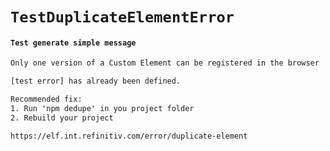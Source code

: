 # `TestDuplicateElementError`

#### `Test generate simple message`

```html
Only one version of a Custom Element can be registered in the browser

[test error] has already been defined.

Recommended fix:
1. Run 'npm dedupe' in you project folder
2. Rebuild your project

https://elf.int.refinitiv.com/error/duplicate-element

```

